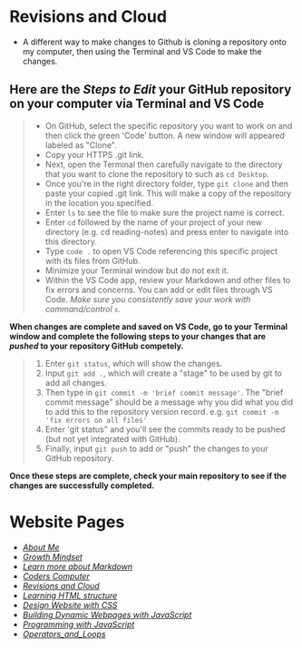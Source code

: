 # Revisions and Cloud

- A different way to make changes to Github is cloning a repository onto my computer, then using the Terminal and VS Code to make the changes.

## Here are the *Steps to Edit* your GitHub repository on your computer via Terminal and VS Code
> - On GitHub, select the specific repository you want to work on and then click the green 'Code' button. A new window will appeared labeled as "Clone". 
> - Copy your HTTPS .git link.
> - Next, open the Terminal then carefully navigate to the directory that you want to clone the repository to such as `cd Desktop`.
> - Once you're in the right directory folder, type `git clone` and then paste your copied .git link. This will make a copy of the repository in the location you specified. 
> - Enter `ls` to see the file to make sure the  project name is correct. 
> - Enter `cd` followed by the name of your project of your new directory (e.g. cd reading-notes) and press enter to navigate into this directory. 
> - Type `code .` to open VS Code referencing this specific project with its files from GitHub.
> - Minimize your Terminal window but do not exit it. 
> - Within the VS Code app, review your Markdown and other files to fix errors and concerns. You can add or edit files through VS Code. *Make sure you consistently save your work with command/control `s`.* 

**When changes are complete and saved on VS Code, go to your Terminal window and complete the following steps to your changes that are *pushed* to your repository GitHub competely.**
> 1. Enter `git status`, which will show the changes. 
> 2. Input `git add .`, which will create a "stage" to be used by git to add all changes. 
> 3. Then type in `git commit -m 'brief commit message'`. The "brief commit message" should be a message why you did what you did to add this to the repository version record. e.g. `git commit -m 'fix errors on all files'`
> 4. Enter 'git status" and you'll see the commits ready to be pushed (but not yet integrated with GitHub).
> 5. Finally, input `git push` to add or "push" the changes to your GitHub repository. 

**Once these steps are complete, check your main repository to see if the changes are successfully completed.** 

# Website Pages
- [*About Me*](README.md)
- [*Growth Mindset*](GrowthMindset.md)
- [*Learn more about Markdown*](Learning_Markdown.md)
- [*Coders Computer*](CodersComputer.md)
- [*Revisions and Cloud*](RevisionsandCloud.md)
- [*Learning HTML structure*](LearningHTMLstructure.md)
- [*Design Website with CSS*](Design_web_pages_with_CSS.md)
- [*Building Dynamic Webpages with JavaScript*](Dynamic_web_pages_with_JavaScript.md)
- [*Programming with JavaScript*](Programming_with_JavaScript.md)
- [*Operators_and_Loops*](Operators_and_Loops.md)













     

